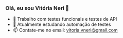 ### Olá, eu sou Vitória Neri 👋

- 🔭 Trabalho com testes funcionais e testes de API 
- 🌱 Atualmente estudando automação de testes
- 📫 Contate-me no email: vitoria.vneri@gmail.com
